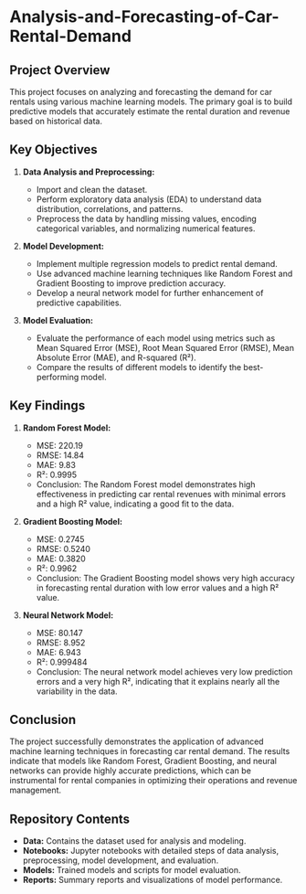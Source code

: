 # Analysis-and-Forecasting-of-Car-Rental-Demand

## Project Overview

This project focuses on analyzing and forecasting the demand for car rentals using various machine learning models. The primary goal is to build predictive models that accurately estimate the rental duration and revenue based on historical data.

## Key Objectives

1. **Data Analysis and Preprocessing:**
   - Import and clean the dataset.
   - Perform exploratory data analysis (EDA) to understand data distribution, correlations, and patterns.
   - Preprocess the data by handling missing values, encoding categorical variables, and normalizing numerical features.

2. **Model Development:**
   - Implement multiple regression models to predict rental demand.
   - Use advanced machine learning techniques like Random Forest and Gradient Boosting to improve prediction accuracy.
   - Develop a neural network model for further enhancement of predictive capabilities.

3. **Model Evaluation:**
   - Evaluate the performance of each model using metrics such as Mean Squared Error (MSE), Root Mean Squared Error (RMSE), Mean Absolute Error (MAE), and R-squared (R²).
   - Compare the results of different models to identify the best-performing model.

## Key Findings

1. **Random Forest Model:**
   - MSE: 220.19
   - RMSE: 14.84
   - MAE: 9.83
   - R²: 0.9995
   - Conclusion: The Random Forest model demonstrates high effectiveness in predicting car rental revenues with minimal errors and a high R² value, indicating a good fit to the data.

2. **Gradient Boosting Model:**
   - MSE: 0.2745
   - RMSE: 0.5240
   - MAE: 0.3820
   - R²: 0.9962
   - Conclusion: The Gradient Boosting model shows very high accuracy in forecasting rental duration with low error values and a high R² value.

3. **Neural Network Model:**
   - MSE: 80.147
   - RMSE: 8.952
   - MAE: 6.943
   - R²: 0.999484
   - Conclusion: The neural network model achieves very low prediction errors and a very high R², indicating that it explains nearly all the variability in the data.

## Conclusion

The project successfully demonstrates the application of advanced machine learning techniques in forecasting car rental demand. The results indicate that models like Random Forest, Gradient Boosting, and neural networks can provide highly accurate predictions, which can be instrumental for rental companies in optimizing their operations and revenue management.

## Repository Contents

- **Data:** Contains the dataset used for analysis and modeling.
- **Notebooks:** Jupyter notebooks with detailed steps of data analysis, preprocessing, model development, and evaluation.
- **Models:** Trained models and scripts for model evaluation.
- **Reports:** Summary reports and visualizations of model performance.

